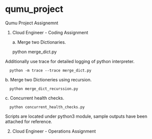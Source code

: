 # qumu_project
Qumu Project Assignemnt

1. Cloud Engineer - Coding Assignment

    a. Merge two Dictionaries.
    
      python merge_dict.py
      
 Additionally use trace for detailed logging of python interpreter.
      
      python -m trace --trace merge_dict.py
   
   
   b. Merge two Dictioneries using recursion.
   
      python merge_dict_recurssion.py
   
   
   c. Concurrent health checks.
   
      python concurrent_health_checks.py
      
 Scripts are located under python3 module, sample outputs have been attached for reference.
 
 
 
 2. Cloud Engineer - Operations Assignment
